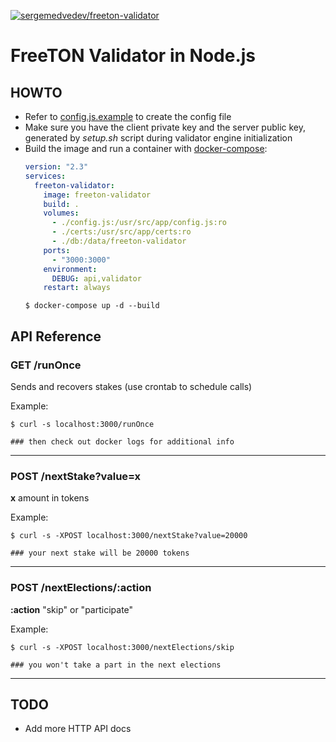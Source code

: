 [![sergemedvedev/freeton-validator](https://img.shields.io/docker/cloud/build/sergemedvedev/freeton-validator.svg)](https://hub.docker.com/r/sergemedvedev/freeton-validator)

# FreeTON Validator in Node.js

## HOWTO

- Refer to [config.js.example](config.js.example) to create the config file
- Make sure you have the client private key and the server public key, generated by _setup.sh_ script during validator engine initialization
- Build the image and run a container with [docker-compose](docker-compose.yml):
    ```yaml
    version: "2.3"
    services:
      freeton-validator:
        image: freeton-validator
        build: .
        volumes:
          - ./config.js:/usr/src/app/config.js:ro
          - ./certs:/usr/src/app/certs:ro
          - ./db:/data/freeton-validator
        ports:
          - "3000:3000"
        environment:
          DEBUG: api,validator
        restart: always
    ```
    ```console
    $ docker-compose up -d --build
    ```

## API Reference

### GET /runOnce
Sends and recovers stakes (use crontab to schedule calls)

Example:
```console
$ curl -s localhost:3000/runOnce

### then check out docker logs for additional info
```

---

### POST /nextStake?value=x
__x__ amount in tokens

Example:
```console
$ curl -s -XPOST localhost:3000/nextStake?value=20000

### your next stake will be 20000 tokens
```

---

### POST /nextElections/:action
__:action__ "skip" or "participate"

Example:
```console
$ curl -s -XPOST localhost:3000/nextElections/skip

### you won't take a part in the next elections
```

---

## TODO

- Add more HTTP API docs